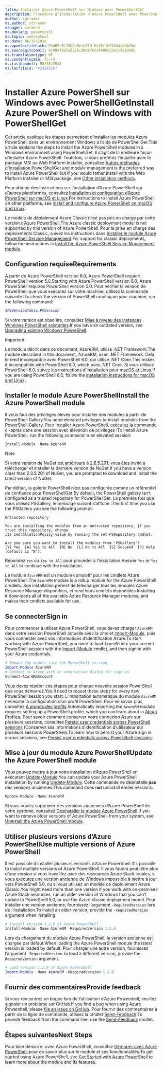 ```yaml
---
title: Installer Azure PowerShell sur Windows avec PowerShellGet
description: Procédure d’installation d’Azure PowerShell avec PowerShellGet
author: sptramer
ms.author: sttramer
manager: carmonm
ms.devlang: powershell
ms.topic: conceptual
ms.date: 06/15/2018
ms.openlocfilehash: 50b05e5f25b6e3e1c815f6b26f1b53b84cd0b7da
ms.sourcegitcommit: 9cb98f055a0525c2061f65149965d5e7c3e03ddc
ms.translationtype: HT
ms.contentlocale: fr-FR
ms.lasthandoff: 08/30/2018
ms.locfileid: "43117575"
---
```

# <a name="install-azure-powershell-on-windows-with-powershellget"></a><span data-ttu-id="92b3b-103">Installer Azure PowerShell sur Windows avec PowerShellGet</span><span class="sxs-lookup"><span data-stu-id="92b3b-103">Install Azure PowerShell on Windows with PowerShellGet</span></span>

<span data-ttu-id="92b3b-104">Cet article explique les étapes permettant d’installer les modules Azure PowerShell dans un environnement Windows à l’aide de PowerShellGet.</span><span class="sxs-lookup"><span data-stu-id="92b3b-104">This article explains the steps to install the Azure PowerShell modules in a Windows environment using PowerShellGet.</span></span> <span data-ttu-id="92b3b-105">Il s’agit de la meilleure façon d’installer Azure PowerShell. Toutefois, si vous préférez l’installer avec le package MSI ou Web Platform Installer, consultez [Autres méthodes d’installation](other-install.md).</span><span class="sxs-lookup"><span data-stu-id="92b3b-105">PowerShellGet and module management is the preferred way to install Azure PowerShell but if you would rather install with the Web Platform Installer or MSI package, see [Other installation methods](other-install.md).</span></span>

<span data-ttu-id="92b3b-106">Pour obtenir des instructions sur l’installation d’Azure PowerShell sur d’autres plateformes, consultez [Installation et configuration d’Azure PowerShell sur macOS et Linux](install-azurermps-maclinux.md).</span><span class="sxs-lookup"><span data-stu-id="92b3b-106">For instructions to install Azure PowerShell on other platforms, see [Install and configure Azure PowerShell on macOS and Linux](install-azurermps-maclinux.md).</span></span>

<span data-ttu-id="92b3b-107">Le modèle de déploiement Azure Classic n’est pas pris en charge par cette version d’Azure PowerShell.</span><span class="sxs-lookup"><span data-stu-id="92b3b-107">The Azure classic deployment model is not supported by this version of Azure PowerShell.</span></span> <span data-ttu-id="92b3b-108">Pour la prise en charge des déploiements Classic, suivez les instructions dans [Installer le module Azure PowerShell Service Management](/powershell/azure/servicemanagement/install-azure-ps).</span><span class="sxs-lookup"><span data-stu-id="92b3b-108">For support for classic deployments, follow the instructions in [Install the Azure PowerShell Service Management module](/powershell/azure/servicemanagement/install-azure-ps).</span></span>

## <a name="requirements"></a><span data-ttu-id="92b3b-109">Configuration requise</span><span class="sxs-lookup"><span data-stu-id="92b3b-109">Requirements</span></span>

<span data-ttu-id="92b3b-110">À partir de Azure PowerShell version 6.0, Azure PowerShell requiert PowerShell version 5.0.</span><span class="sxs-lookup"><span data-stu-id="92b3b-110">Starting with Azure PowerShell version 6.0, Azure PowerShell requires PowerShell version 5.0.</span></span> <span data-ttu-id="92b3b-111">Pour vérifier la version de PowerShell que vous exécutez sur votre machine, utilisez la commande suivante :</span><span class="sxs-lookup"><span data-stu-id="92b3b-111">To check the version of PowerShell running on your machine, run the following command:</span></span>

```powershell
$PSVersionTable.PSVersion
```

<span data-ttu-id="92b3b-112">Si votre version est obsolète, consultez [Mise à niveau des instances Windows PowerShell existantes](/powershell/scripting/setup/installing-windows-powershell?view=powershell-6#upgrading-existing-windows-powershell).</span><span class="sxs-lookup"><span data-stu-id="92b3b-112">If you have an outdated version, see [Upgrading existing Windows PowerShell](/powershell/scripting/setup/installing-windows-powershell?view=powershell-6#upgrading-existing-windows-powershell).</span></span>

> [!IMPORTANT]
> <span data-ttu-id="92b3b-113">Le module décrit dans ce document, AzureRM, utilise .NET Framework.</span><span class="sxs-lookup"><span data-stu-id="92b3b-113">The module described in this document, AzureRM, uses .NET Framework.</span></span> <span data-ttu-id="92b3b-114">Cela le rend incompatible avec PowerShell 6.0, qui utilise .NET Core.</span><span class="sxs-lookup"><span data-stu-id="92b3b-114">This makes it incompatible with PowerShell 6.0, which uses .NET Core.</span></span> <span data-ttu-id="92b3b-115">Si vous utilisez PowerShell 6.0, suivez les [instructions d’installation pour macOS et Linux](install-azurermps-maclinux.md).</span><span class="sxs-lookup"><span data-stu-id="92b3b-115">If you are using PowerShell 6.0, follow the [installation instructions for macOS and Linux](install-azurermps-maclinux.md).</span></span>

## <a name="install-the-azure-powershell-module"></a><span data-ttu-id="92b3b-116">Installer le module Azure PowerShell</span><span class="sxs-lookup"><span data-stu-id="92b3b-116">Install the Azure PowerShell module</span></span>

<span data-ttu-id="92b3b-117">Il vous faut des privilèges élevés pour installer des modules à partir de PowerShell Gallery.</span><span class="sxs-lookup"><span data-stu-id="92b3b-117">You need elevated privileges to install modules from the PowerShell Gallery.</span></span> <span data-ttu-id="92b3b-118">Pour installer Azure PowerShell, exécutez la commande ci-après dans une session avec élévation de privilèges :</span><span class="sxs-lookup"><span data-stu-id="92b3b-118">To install Azure PowerShell, run the following command in an elevated session:</span></span>

```powershell
Install-Module -Name AzureRM
```

> [!NOTE]
> <span data-ttu-id="92b3b-119">Si votre version de NuGet est antérieure à 2.8.5.201, vous êtes invité à télécharger et installer la dernière version de NuGet.</span><span class="sxs-lookup"><span data-stu-id="92b3b-119">If you have a version older than 2.8.5.201 of NuGet, you are prompted to download and install the latest version of NuGet.</span></span>

<span data-ttu-id="92b3b-120">Par défaut, la galerie PowerShell n’est pas configurée comme un référentiel de confiance pour PowerShellGet.</span><span class="sxs-lookup"><span data-stu-id="92b3b-120">By default, the PowerShell gallery isn't configured as a trusted repository for PowerShellGet.</span></span> <span data-ttu-id="92b3b-121">La première fois que vous utilisez PSGallery, le message suivant s’affiche :</span><span class="sxs-lookup"><span data-stu-id="92b3b-121">The first time you use the PSGallery you see the following prompt:</span></span>

```output
Untrusted repository

You are installing the modules from an untrusted repository. If you trust this repository, change
its InstallationPolicy value by running the Set-PSRepository cmdlet.

Are you sure you want to install the modules from 'PSGallery'?
[Y] Yes  [A] Yes to All  [N] No  [L] No to All  [S] Suspend  [?] Help (default is "N"):
```

<span data-ttu-id="92b3b-122">Répondez `Yes` ou `Yes to All` pour procéder à l’installation.</span><span class="sxs-lookup"><span data-stu-id="92b3b-122">Answer `Yes` or `Yes to All` to continue with the installation.</span></span>

<span data-ttu-id="92b3b-123">Le module `AzureRM` est un module cumulatif pour les cmdlets Azure PowerShell.</span><span class="sxs-lookup"><span data-stu-id="92b3b-123">The `AzureRM` module is a rollup module for the Azure PowerShell cmdlets.</span></span> <span data-ttu-id="92b3b-124">Son installation permet de télécharger tous les modules Azure Resource Manager disponibles, et rend leurs cmdlets disponibles.</span><span class="sxs-lookup"><span data-stu-id="92b3b-124">Installing it downloads all of the available Azure Resource Manager modules, and makes their cmdlets available for use.</span></span>

## <a name="sign-in"></a><span data-ttu-id="92b3b-125">Se connecter</span><span class="sxs-lookup"><span data-stu-id="92b3b-125">Sign in</span></span>

<span data-ttu-id="92b3b-126">Pour commencer à utiliser Azure PowerShell, vous devez charger `AzureRM` dans votre session PowerShell actuelle avec la cmdlet [Import-Module](/powershell/module/Microsoft.PowerShell.Core/Import-Module), puis vous connecter avec vos informations d’identification Azure.</span><span class="sxs-lookup"><span data-stu-id="92b3b-126">To start working with Azure PowerShell, you need to load `AzureRM` into your current PowerShell session with the [Import-Module](/powershell/module/Microsoft.PowerShell.Core/Import-Module) cmdlet, and then sign in with your Azure credentials.</span></span>

```powershell
# Import the module into the PowerShell session
Import-Module AzureRM
# Connect to Azure with an interactive dialog for sign-in
Connect-AzureRmAccount
```

<span data-ttu-id="92b3b-127">Vous devez répéter ces étapes pour chaque nouvelle session PowerShell que vous démarrez.</span><span class="sxs-lookup"><span data-stu-id="92b3b-127">You'll need to repeat these steps for every new PowerShell session you start.</span></span> <span data-ttu-id="92b3b-128">L’importation automatique du module `AzureRM` nécessite la configuration d’un profil PowerShell. Pour en savoir plus, consultez [À propos des profils](/powershell/module/microsoft.powershell.core/about/about_profiles).</span><span class="sxs-lookup"><span data-stu-id="92b3b-128">Automatically importing the `AzureRM` module requires setting up a PowerShell profile, which you can learn about in [About Profiles](/powershell/module/microsoft.powershell.core/about/about_profiles).</span></span>
<span data-ttu-id="92b3b-129">Pour savoir comment conserver votre connexion Azure sur plusieurs sessions, consultez [Persist user credentials across PowerShell sessions](context-persistence.md) (Conserver ses informations d’identification d’utilisateur sur plusieurs sessions PowerShell).</span><span class="sxs-lookup"><span data-stu-id="92b3b-129">To learn how to persist your Azure sign in across sessions, see [Persist user credentials across PowerShell sessions](context-persistence.md).</span></span>

## <a name="update-the-azure-powershell-module"></a><span data-ttu-id="92b3b-130">Mise à jour du module Azure PowerShell</span><span class="sxs-lookup"><span data-stu-id="92b3b-130">Update the Azure PowerShell module</span></span>

<span data-ttu-id="92b3b-131">Vous pouvez mettre à jour votre installation d’Azure PowerShell en exécutant [Update-Module](/powershell/module/powershellget/update-module).</span><span class="sxs-lookup"><span data-stu-id="92b3b-131">You can update your Azure PowerShell installation by running [Update-Module](/powershell/module/powershellget/update-module).</span></span> <span data-ttu-id="92b3b-132">Cette commande ne désinstalle __pas__ des versions anciennes.</span><span class="sxs-lookup"><span data-stu-id="92b3b-132">This command does __not__ uninstall earlier versions.</span></span>

```powershell
Update-Module -Name AzureRM
```

<span data-ttu-id="92b3b-133">Si vous voulez supprimer des versions anciennes d’Azure PowerShell de votre système, consultez [Désinstaller le module Azure PowerShell](uninstall-azurerm-ps.md).</span><span class="sxs-lookup"><span data-stu-id="92b3b-133">If you want to remove older versions of Azure PowerShell from your system, see [Uninstall the Azure PowerShell module](uninstall-azurerm-ps.md).</span></span>

## <a name="use-multiple-versions-of-azure-powershell"></a><span data-ttu-id="92b3b-134">Utiliser plusieurs versions d’Azure PowerShell</span><span class="sxs-lookup"><span data-stu-id="92b3b-134">Use multiple versions of Azure PowerShell</span></span>

<span data-ttu-id="92b3b-135">Il est possible d’installer plusieurs versions d’Azure PowerShell.</span><span class="sxs-lookup"><span data-stu-id="92b3b-135">It's possible to install multiple versions of Azure PowerShell.</span></span> <span data-ttu-id="92b3b-136">Il vous faudra peut-être plus d’une version si vous travaillez avec des ressources Azure Stack locales, si vous exécutez une version ancienne de Windows impossible à mettre à jour vers PowerShell 5.0, ou si vous utilisez un modèle de déploiement Azure Classic.</span><span class="sxs-lookup"><span data-stu-id="92b3b-136">You might need more than one version if you work with on-premises Azure Stack resources, run an older version of Windows that you can't update to PowerShell 5.0, or use the Azure classic deployment model.</span></span> <span data-ttu-id="92b3b-137">Pour installer une version ancienne, fournissez l’argument `-RequiredVersion` lors de l’installation.</span><span class="sxs-lookup"><span data-stu-id="92b3b-137">To install an older version, provide the `-RequiredVersion` argument when installing.</span></span>

```powershell
# Install version 1.2.9 of Azure PowerShell
Install-Module -Name AzureRM -RequiredVersion 1.2.9
```

<span data-ttu-id="92b3b-138">Lors du chargement du module Azure PowerShell, la version ancienne est chargée par défaut.</span><span class="sxs-lookup"><span data-stu-id="92b3b-138">When loading the Azure PowerShell module the latest version is loaded by default.</span></span> <span data-ttu-id="92b3b-139">Pour charger une autre version, fournissez l’argument `-RequiredVersion`.</span><span class="sxs-lookup"><span data-stu-id="92b3b-139">To load a different version, provide the `-RequiredVersion` argument.</span></span>

```powershell
# Load version 1.2.9 of Azure PowerShell
Import-Module -Name AzureRM -RequiredVersion 1.2.9
```

## <a name="provide-feedback"></a><span data-ttu-id="92b3b-140">Fournir des commentaires</span><span class="sxs-lookup"><span data-stu-id="92b3b-140">Provide feedback</span></span>

<span data-ttu-id="92b3b-141">Si vous rencontrez un bogue lors de l’utilisation d’Azure Powershell, veuillez [signaler un problème sur GitHub](https://github.com/Azure/azure-powershell/issues).</span><span class="sxs-lookup"><span data-stu-id="92b3b-141">If you find a bug when using Azure Powershell, please [file an issue on GitHub](https://github.com/Azure/azure-powershell/issues).</span></span>
<span data-ttu-id="92b3b-142">Pour fournir des commentaires à partir de la ligne de commande, utilisez la cmdlet [Send-Feedback](/powershell/module/azurerm.profile/send-feedback).</span><span class="sxs-lookup"><span data-stu-id="92b3b-142">To provide feedback from the command line, use the [Send-Feedback](/powershell/module/azurerm.profile/send-feedback) cmdlet.</span></span>

## <a name="next-steps"></a><span data-ttu-id="92b3b-143">Étapes suivantes</span><span class="sxs-lookup"><span data-stu-id="92b3b-143">Next Steps</span></span>

<span data-ttu-id="92b3b-144">Pour bien démarrer avec Azure PowerShell, consultez [Démarrer avec Azure PowerShell](get-started-azureps.md) pour en savoir plus sur le module et ses fonctionnalités.</span><span class="sxs-lookup"><span data-stu-id="92b3b-144">To get started using Azure PowerShell, see [Get Started with Azure PowerShell](get-started-azureps.md) to learn more about the module and its features.</span></span>